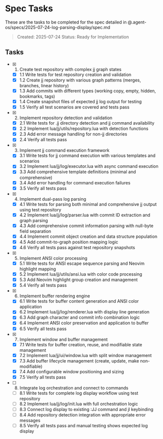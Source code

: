 # Spec Tasks

These are the tasks to be completed for the spec detailed in @.agent-os/specs/2025-07-24-log-parsing-display/spec.md

> Created: 2025-07-24
> Status: Ready for Implementation

## Tasks

- [x] 1. Create test repository with complex jj graph states
  - [x] 1.1 Write tests for test repository creation and validation
  - [x] 1.2 Create jj repository with various graph patterns (merges, branches, linear history)
  - [x] 1.3 Add commits with different types (working copy, empty, hidden, bookmarks, tags)
  - [x] 1.4 Create snapshot files of expected jj log output for testing
  - [x] 1.5 Verify all test scenarios are covered and tests pass

- [x] 2. Implement repository detection and validation
  - [x] 2.1 Write tests for .jj directory detection and jj command availability
  - [x] 2.2 Implement lua/jj/utils/repository.lua with detection functions
  - [x] 2.3 Add error message handling for non-jj directories
  - [x] 2.4 Verify all tests pass

- [x] 3. Implement jj command execution framework
  - [x] 3.1 Write tests for jj command execution with various templates and scenarios
  - [x] 3.2 Implement lua/jj/log/executor.lua with async command execution
  - [x] 3.3 Add comprehensive template definitions (minimal and comprehensive)
  - [x] 3.4 Add error handling for command execution failures
  - [x] 3.5 Verify all tests pass

- [x] 4. Implement dual-pass log parsing
  - [x] 4.1 Write tests for parsing both minimal and comprehensive jj output using test repository
  - [x] 4.2 Implement lua/jj/log/parser.lua with commit ID extraction and graph parsing
  - [x] 4.3 Add comprehensive commit information parsing with null-byte field separation
  - [x] 4.4 Implement commit object creation and data structure population
  - [x] 4.5 Add commit-to-graph position mapping logic
  - [x] 4.6 Verify all tests pass against test repository snapshots

- [x] 5. Implement ANSI color processing
  - [x] 5.1 Write tests for ANSI escape sequence parsing and Neovim highlight mapping
  - [x] 5.2 Implement lua/jj/utils/ansi.lua with color code processing
  - [x] 5.3 Add Neovim highlight group creation and management
  - [x] 5.4 Verify all tests pass

- [x] 6. Implement buffer rendering engine
  - [x] 6.1 Write tests for buffer content generation and ANSI color application
  - [x] 6.2 Implement lua/jj/log/renderer.lua with display line generation
  - [x] 6.3 Add graph character and commit info combination logic
  - [x] 6.4 Implement ANSI color preservation and application to buffer
  - [x] 6.5 Verify all tests pass

- [x] 7. Implement window and buffer management
  - [x] 7.1 Write tests for buffer creation, reuse, and modifiable state management
  - [x] 7.2 Implement lua/jj/ui/window.lua with split window management
  - [x] 7.3 Add buffer lifecycle management (create, update, make non-modifiable)
  - [x] 7.4 Add configurable window positioning and sizing
  - [x] 7.5 Verify all tests pass

- [ ] 8. Integrate log orchestration and connect to commands
  - [ ] 8.1 Write tests for complete log display workflow using test repository
  - [ ] 8.2 Implement lua/jj/log/init.lua with full orchestration logic
  - [ ] 8.3 Connect log display to existing :JJ command and <leader>jl keybinding
  - [ ] 8.4 Add repository detection integration with appropriate error messages
  - [ ] 8.5 Verify all tests pass and manual testing shows expected log display